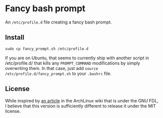 Fancy bash prompt
=================

An `/etc/profile.d` file creating a fancy bash prompt.

Install
-------

`sudo cp fancy_prompt.sh /etc/profile.d`

If you are on Ubuntu, that seems to currently ship with another script in
/etc/profile.d/ that kills any `PROMPT_COMMAND` modifications by simply
overwriting them. In that case, just add `source /etc/profile.d/fancy_prompt.sh`
to your `.bashrc` file.

License
-------

While inspired by [an article](https://wiki.archlinux.org/index.php/Color_Bash_Prompt)
in the ArchLinux wiki that is under the GNU FDL, I believe that this version is
sufficiently different to release it under the MIT license.
